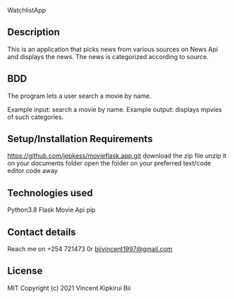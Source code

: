 WatchlistApp
## Description
This is an application that picks news from various sources on News Api and displays the news. The news is categorized according to source.

## BDD
The program lets a user search a movie by name.

Example input: search a movie by name.
Example output: displays mpvies of such categories.



## Setup/Installation Requirements
https://github.com/jepkess/movieflask.app.git
download the zip file
unzip it on your documents folder
open the folder on your preferred text/code editor
code away
## Technologies used
Python3.8
Flask
Movie Api
pip
## Contact details
Reach me on +254 721473 0r biivincent1997@gmail.com

## License
MIT Copyright (c) 2021 Vincent Kipkirui Bii